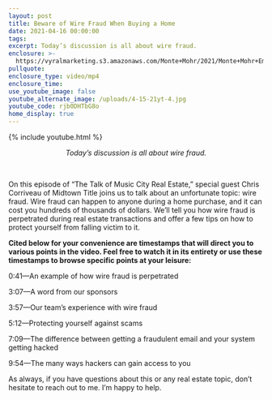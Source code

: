 ```yaml
---
layout: post
title: Beware of Wire Fraud When Buying a Home
date: 2021-04-16 00:00:00
tags:
excerpt: Today’s discussion is all about wire fraud.
enclosure: >-
  https://vyralmarketing.s3.amazonaws.com/Monte+Mohr/2021/Monte+Mohr+EmailHackers.mp4
pullquote:
enclosure_type: video/mp4
enclosure_time:
use_youtube_image: false
youtube_alternate_image: /uploads/4-15-21yt-4.jpg
youtube_code: rjb0DHTbG8o
home_display: true
---
```

{% include youtube.html %}

<center><em>Today&rsquo;s discussion is all about wire fraud.</em></center>

&nbsp;

On this episode of “The Talk of Music City Real Estate,” special guest Chris Corriveau of Midtown Title joins us to talk about an unfortunate topic: wire fraud. Wire fraud can happen to anyone during a home purchase, and it can cost you hundreds of thousands of dollars. We’ll tell you how wire fraud is perpetrated during real estate transactions and offer a few tips on how to protect yourself from falling victim to it.&nbsp;

**Cited below for your convenience are timestamps that will direct you to various points in the video. Feel free to watch it in its entirety or use these timestamps to browse specific points at your leisure:&nbsp;**

0:41—An example of how wire fraud is perpetrated&nbsp;

3:07—A word from our sponsors&nbsp;

3:57—Our team’s experience with wire fraud

5:12—Protecting yourself against scams&nbsp;&nbsp;

7:09—The difference between getting a fraudulent email and your system getting hacked

9:54—The many ways hackers can gain access to you

As always, if you have questions about this or any real estate topic, don’t hesitate to reach out to me. I’m happy to help.

&nbsp;

